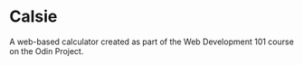 # Calsie

A web-based calculator created as part of the Web Development 101 course on the Odin Project.
